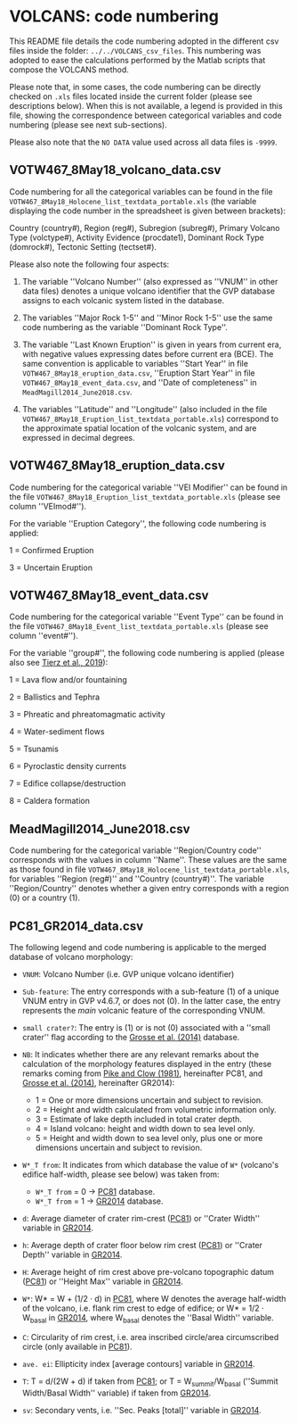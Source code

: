# VOLCANS: code numbering

This README file details the code numbering adopted in the different csv files inside the folder:
`../../VOLCANS_csv_files`. This numbering was adopted to ease the calculations performed by the Matlab
scripts that compose the VOLCANS method.

Please note that, in some cases, the code numbering can be directly checked on `.xls` files located inside
the current folder (please see descriptions below). When this is not available, a legend is provided in this
file, showing the correspondence between categorical variables and code numbering (please see next sub-sections).

Please also note that the `NO DATA` value used across all data files is `-9999`.

## VOTW467_8May18_volcano_data.csv

Code numbering for all the categorical variables can be found in the file `VOTW467_8May18_Holocene_list_textdata_portable.xls`
(the variable displaying the code number in the spreadsheet is given between brackets):

Country (country#), Region (reg#), Subregion (subreg#), Primary Volcano Type (volctype#), Activity Evidence (procdate1),
Dominant Rock Type (domrock#), Tectonic Setting (tectset#).

Please also note the following four aspects:

1. The variable ''Volcano Number'' (also expressed as ''VNUM'' in other data files) denotes a unique volcano identifier that
the GVP database assigns to each volcanic system listed in the database.

2. The variables ''Major Rock 1-5'' and ''Minor Rock 1-5'' use the same code numbering as the variable ''Dominant Rock Type''.

3. The variable ''Last Known Eruption'' is given in years from current era, with negative values expressing dates before
current era (BCE). The same convention is applicable to variables ''Start Year'' in file `VOTW467_8May18_eruption_data.csv`,
''Eruption Start Year'' in file `VOTW467_8May18_event_data.csv`, and ''Date of completeness'' in `MeadMagill2014_June2018.csv`.

4. The variables ''Latitude'' and ''Longitude'' (also included in the file `VOTW467_8May18_Eruption_list_textdata_portable.xls`)
correspond to the approximate spatial location of the volcanic system, and are expressed in decimal degrees.

## VOTW467_8May18_eruption_data.csv

Code numbering for the categorical variable ''VEI Modifier'' can be found in the file `VOTW467_8May18_Eruption_list_textdata_portable.xls`
(please see column ''VEImod#'').

For the variable ''Eruption Category'', the following code numbering is applied:

1 = Confirmed Eruption

3 = Uncertain Eruption 

## VOTW467_8May18_event_data.csv

Code numbering for the categorical variable ''Event Type'' can be found in the file `VOTW467_8May18_Event_list_textdata_portable.xls`
(please see column ''event#'').

For the variable ''group#'', the following code numbering is applied (please also see [Tierz et al., 2019](https://doi.org/10.1007/s00445-019-1336-3)):

1 = Lava flow and/or fountaining

2 = Ballistics and Tephra

3 = Phreatic and phreatomagmatic activity 

4 = Water-sediment flows

5 = Tsunamis

6 = Pyroclastic density currents

7 = Edifice collapse/destruction

8 = Caldera formation

## MeadMagill2014_June2018.csv

Code numbering for the categorical variable ''Region/Country code'' corresponds with the values in column ''Name''.
These values are the same as those found in file `VOTW467_8May18_Holocene_list_textdata_portable.xls`, for variables
''Region (reg#)'' and ''Country (country#)''. The variable ''Region/Country'' denotes whether a given entry corresponds
with a region (0) or a country (1).

## PC81_GR2014_data.csv

The following legend and code numbering is applicable to the merged database of volcano morphology:

- `VNUM`: Volcano Number (i.e. GVP unique volcano identifier)

- `Sub-feature`: The entry corresponds with a sub-feature (1) of a unique VNUM entry in GVP v4.6.7, or does not (0). In the latter case, the entry represents the _main_ volcanic feature of the corresponding VNUM.

- `small crater?`: The entry is (1) or is not (0) associated with a ''small crater'' flag according to the [Grosse et al. (2014)](https://doi.org/10.1007/s00445-013-0784-4) database.

- `NB`: It indicates whether there are any relevant remarks about the calculation of the morphology features displayed in the entry (these remarks coming from [Pike and Clow (1981)](https://www.researchgate.net/publication/259487495_Revised_classification_of_terrestrial_volcanoes_and_catalog_of_topographic_dimensions_with_new_results_on_edifice_volume), hereinafter PC81, and [Grosse et al. (2014)](https://doi.org/10.1007/s00445-013-0784-4), hereinafter GR2014):
    
    * 1	= One or more dimensions uncertain and subject to revision.
    * 2 = Height and width calculated from volumetric information only.
    * 3 = Estimate of lake depth included in total crater depth.
    * 4 = Island volcano: height and width down to sea level only.
    * 5 = Height and width down to sea level only, plus one or more dimensions uncertain and subject to revision.

- `W*_T from`: It indicates from which database the value of `W*` (volcano's edifice half-width, please see below) was taken from:

    * `W*_T from` = 0 &rarr; [PC81](https://www.researchgate.net/publication/259487495_Revised_classification_of_terrestrial_volcanoes_and_catalog_of_topographic_dimensions_with_new_results_on_edifice_volume) database.
    * `W*_T from` = 1 &rarr; [GR2014](https://doi.org/10.1007/s00445-013-0784-4) database.

- `d`: Average diameter of crater rim-crest ([PC81](https://www.researchgate.net/publication/259487495_Revised_classification_of_terrestrial_volcanoes_and_catalog_of_topographic_dimensions_with_new_results_on_edifice_volume)) or ''Crater Width'' variable in [GR2014](https://doi.org/10.1007/s00445-013-0784-4).

- `h`: Average depth of crater floor below rim crest ([PC81](https://www.researchgate.net/publication/259487495_Revised_classification_of_terrestrial_volcanoes_and_catalog_of_topographic_dimensions_with_new_results_on_edifice_volume)) or ''Crater Depth'' variable in [GR2014](https://doi.org/10.1007/s00445-013-0784-4).

- `H`: Average height of rim crest above pre-volcano topographic datum ([PC81](https://www.researchgate.net/publication/259487495_Revised_classification_of_terrestrial_volcanoes_and_catalog_of_topographic_dimensions_with_new_results_on_edifice_volume)) or ''Height Max'' variable in [GR2014](https://doi.org/10.1007/s00445-013-0784-4).

- `W*`:	W\* = W + (1/2 · d) in [PC81](https://www.researchgate.net/publication/259487495_Revised_classification_of_terrestrial_volcanoes_and_catalog_of_topographic_dimensions_with_new_results_on_edifice_volume), where W denotes the average half-width of the volcano, i.e. flank rim crest to edge of edifice; or W\* = 1/2 · W<sub>basal</sub> in [GR2014](https://doi.org/10.1007/s00445-013-0784-4), where W<sub>basal</sub> denotes the ''Basal Width'' variable.

- `C`: Circularity of rim crest, i.e. area inscribed circle/area circumscribed circle (only available in [PC81](https://www.researchgate.net/publication/259487495_Revised_classification_of_terrestrial_volcanoes_and_catalog_of_topographic_dimensions_with_new_results_on_edifice_volume)).

- `ave. ei`: Ellipticity index [average contours] variable in [GR2014](https://doi.org/10.1007/s00445-013-0784-4).

- `T`: T = d/(2W + d) if taken from [PC81](https://www.researchgate.net/publication/259487495_Revised_classification_of_terrestrial_volcanoes_and_catalog_of_topographic_dimensions_with_new_results_on_edifice_volume); or T = W<sub>summit</sub>/W<sub>basal</sub> (''Summit Width/Basal Width'' variable) if taken from [GR2014](https://doi.org/10.1007/s00445-013-0784-4).

- `sv`: Secondary vents, i.e. ''Sec. Peaks [total]'' variable in [GR2014](https://doi.org/10.1007/s00445-013-0784-4).

